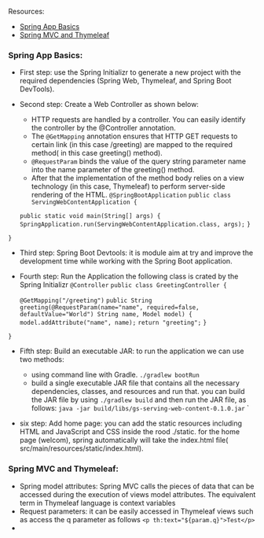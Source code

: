 Resources: 
- [Spring App Basics](https://spring.io/guides/gs/serving-web-content/)
- [Spring MVC and Thymeleaf](https://www.thymeleaf.org/doc/articles/springmvcaccessdata.html)
### Spring App Basics:
- First step: use the Spring Initializr to generate a new project with the required dependencies (Spring Web, Thymeleaf, and Spring Boot DevTools).
- Second step: Create a Web Controller as shown below: 
    - HTTP requests are handled by a controller. You can easily identify the controller by the @Controller annotation.
    - The `@GetMapping` annotation ensures that HTTP GET requests to certain link (in this case /greeting) are mapped to the required method( in this case greeting() method).
    - `@RequestParam` binds the value of the query string parameter name into the name parameter of the greeting() method.
    - After that the implementation of the method body relies on a view technology (in this case, Thymeleaf) to perform server-side rendering of the HTML.
`@SpringBootApplication`
  `public class ServingWebContentApplication {`

  `public static void main(String[] args) {`
  `SpringApplication.run(ServingWebContentApplication.class, args);`
  `}`

`}`

-  Third step: Spring Boot Devtools: it is module aim at try and improve the development time while working with the Spring Boot application.

- Fourth step: Run the Application
the following class is crated by the Spring Initializr 
`@Controller`
`public class GreetingController {`

	`@GetMapping("/greeting")`
	`public String greeting(@RequestParam(name="name", required=false, defaultValue="World") String name, Model model) {`
		`model.addAttribute("name", name);`
		`return "greeting";`
	`}`

`}`
- Fifth step: Build an executable JAR: to run the application we can use two methods: 
   -  using command line with Gradle. `./gradlew bootRun`
   - build a single executable JAR file that contains all the necessary dependencies, classes, and resources and run that.  you can build the JAR file by using `./gradlew build` and then run the JAR file, as follows:
     `java -jar build/libs/gs-serving-web-content-0.1.0.jar`
`

- six step: Add home page: you can add the static resources including HTML and JavaScript and CSS inside the rood ./static. for the home page (welcom), spring automatically will take the index.html file(  src/main/resources/static/index.html).
  
### Spring MVC and Thymeleaf: 
- Spring model attributes: Spring MVC calls the pieces of data that can be accessed during the execution of views model attributes. The equivalent term in Thymeleaf language is context variables
-  Request parameters: it can be easily accessed in Thymeleaf views such as access the q parameter as follows  `<p th:text="${param.q}">Test</p>`
-  
